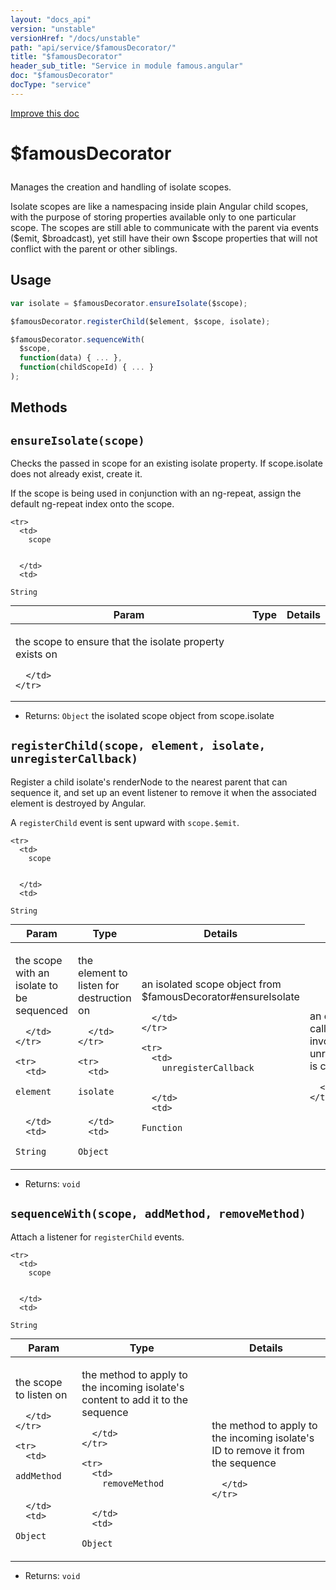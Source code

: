 ```yaml
---
layout: "docs_api"
version: "unstable"
versionHref: "/docs/unstable"
path: "api/service/$famousDecorator/"
title: "$famousDecorator"
header_sub_title: "Service in module famous.angular"
doc: "$famousDecorator"
docType: "service"
---
```


<div class="improve-docs">
  <a href='https://github.com/Famous/famous-angular/edit/master/src/scripts/services/famousDecorator.js#L1'>
    Improve this doc
  </a>
</div>





<h1 class="api-title">

  $famousDecorator



</h1>





Manages the creation and handling of isolate scopes.

Isolate scopes are like a namespacing inside plain Angular child scopes,
with the purpose of storing properties available only to one particular
scope.
The scopes are still able to communicate with the parent via events
($emit, $broadcast), yet still have their own $scope properties that will
not conflict with the parent or other siblings.







## Usage
```js
var isolate = $famousDecorator.ensureIsolate($scope);

$famousDecorator.registerChild($element, $scope, isolate);

$famousDecorator.sequenceWith(
  $scope,
  function(data) { ... },
  function(childScopeId) { ... }
);
```


  

  
## Methods

<div id="ensureIsolate"></div>
<h2>
  <code>ensureIsolate(scope)</code>

</h2>

Checks the passed in scope for an existing isolate property.  If
scope.isolate does not already exist, create it.

If the scope is being used in conjunction with an ng-repeat, assign
the default ng-repeat index onto the scope.



<table class="table" style="margin:0;">
  <thead>
    <tr>
      <th>Param</th>
      <th>Type</th>
      <th>Details</th>
    </tr>
  </thead>
  <tbody>
    
    <tr>
      <td>
        scope
        
        
      </td>
      <td>
        
  <code>String</code>
      </td>
      <td>
        <p>the scope to ensure that the isolate property
exists on</p>

        
      </td>
    </tr>
    
  </tbody>
</table>






* Returns: 
  <code>Object</code> the isolated scope object from scope.isolate




<div id="registerChild"></div>
<h2>
  <code>registerChild(scope, element, isolate, unregisterCallback)</code>

</h2>

Register a child isolate's renderNode to the nearest parent that can sequence
it, and set up an event listener to remove it when the associated element is destroyed
by Angular.

A `registerChild` event is sent upward with `scope.$emit`.



<table class="table" style="margin:0;">
  <thead>
    <tr>
      <th>Param</th>
      <th>Type</th>
      <th>Details</th>
    </tr>
  </thead>
  <tbody>
    
    <tr>
      <td>
        scope
        
        
      </td>
      <td>
        
  <code>String</code>
      </td>
      <td>
        <p>the scope with an isolate to be sequenced</p>

        
      </td>
    </tr>
    
    <tr>
      <td>
        element
        
        
      </td>
      <td>
        
  <code>String</code>
      </td>
      <td>
        <p>the element to listen for destruction on</p>

        
      </td>
    </tr>
    
    <tr>
      <td>
        isolate
        
        
      </td>
      <td>
        
  <code>Object</code>
      </td>
      <td>
        <p>an isolated scope object from $famousDecorator#ensureIsolate</p>

        
      </td>
    </tr>
    
    <tr>
      <td>
        unregisterCallback
        
        
      </td>
      <td>
        
  <code>Function</code>
      </td>
      <td>
        <p>an optional callback to invoke when unregistration is complete</p>

        
      </td>
    </tr>
    
  </tbody>
</table>






* Returns: 
  <code>void</code> 




<div id="sequenceWith"></div>
<h2>
  <code>sequenceWith(scope, addMethod, removeMethod)</code>

</h2>

Attach a listener for `registerChild` events.



<table class="table" style="margin:0;">
  <thead>
    <tr>
      <th>Param</th>
      <th>Type</th>
      <th>Details</th>
    </tr>
  </thead>
  <tbody>
    
    <tr>
      <td>
        scope
        
        
      </td>
      <td>
        
  <code>String</code>
      </td>
      <td>
        <p>the scope to listen on</p>

        
      </td>
    </tr>
    
    <tr>
      <td>
        addMethod
        
        
      </td>
      <td>
        
  <code>Object</code>
      </td>
      <td>
        <p>the method to apply to the incoming isolate&#39;s content to add it
to the sequence</p>

        
      </td>
    </tr>
    
    <tr>
      <td>
        removeMethod
        
        
      </td>
      <td>
        
  <code>Object</code>
      </td>
      <td>
        <p>the method to apply to the incoming isolate&#39;s ID to remove it
from the sequence</p>

        
      </td>
    </tr>
    
  </tbody>
</table>






* Returns: 
  <code>void</code> 



  
  






